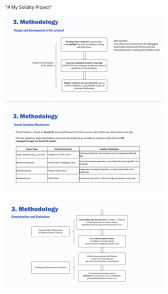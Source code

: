 "# My Solidity Project" 

![1](https://github.com/Cory79784/blockchain-secpolicy-exec-audit/blob/master/images/1.png)

![2](https://github.com/Cory79784/blockchain-secpolicy-exec-audit/blob/master/images/2.png)

![3](https://github.com/Cory79784/blockchain-secpolicy-exec-audit/blob/master/images/3.png)
